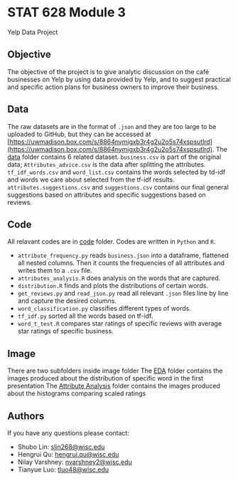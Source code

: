 # STAT 628 Module 3
Yelp Data Project

## Objective
The objective of the project is to give analytic discussion on the café 
businesses on Yelp by using data provided by Yelp, and to suggest practical and 
specific action plans for business owners to improve their business.

## Data


The raw datasets are in the format of `.json` and they are too large to be uploaded to GitHub, but they can be accessed at [https://uwmadison.box.com/s/8864nymigxb3r4g2u2o5s74xspsutlrd](https://uwmadison.box.com/s/8864nymigxb3r4g2u2o5s74xspsutlrd).
The [data]() folder contains 6 related dataset.
`business.csv` is part of the original data; `Attributes_advice.csv` is the data after splitting the attributes.
`tf_idf_words.csv` and `word_list.csv` contains the words selected by td-idf and words we care about selected from the tf-idf results.
`attributes.suggestions.csv` and  `suggestions.csv` contains our final general suggestions based on attributes and specific suggestions based on reviews.


## Code
All relavant codes are in [code]() folder. Codes are written in `Python` and `R`. 
- `attribute_frequency.py` reads `business.json` into a dataframe, flattened all nested columns. Then it counts the frequencies of all attributes and writes them to a `.csv` file.  
- `attributes_analysis.R` does analysis on the words that are captured.
- `distribution.R` finds and plots the distributions of certain words.
- `get_reviews.py` and `read_json.py` read all relevant `.json` files line by line and capture the desired columns.
- `word_classification.py` classifies different types of words.
- `tf_idf.py` sorted all the words based on tf-idf.
- `word_t_test.R` compares star ratings of specific reviews with average star ratings of specific business. 

## Image
There are two subfolders inside image folder
The [EDA](https://github.com/JumpyJumpy/stat628-module3/tree/master/image/EDA) folder contains the images produced about the distribution of specific word in the first presentation
The [Attribute Analysis](https://github.com/JumpyJumpy/stat628-module3/tree/master/image/Attribute%20Analysis) folder contains the images produced about the histograms comparing scaled ratings

## Authors
If you have any questions please contact:  
- Shubo Lin: slin268@wisc.edu  
- Hengrui Qu: hengrui.qu@wisc.edu  
- Nilay Varshney: nvarshney2@wisc.edu  
- Tianyue Luo: tluo48@wisc.edu  

